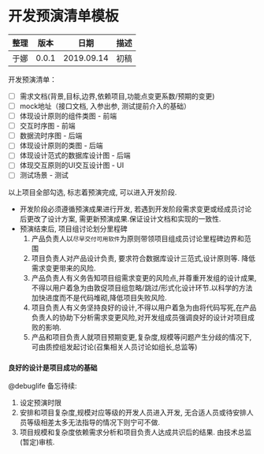 # 开发预演清单模板

| 整理 | 版本 | 日期       | 描述                                      |
| ---- | ---- | ---------- | ----------------------------------------- |
| 于娜 | 0.0.1  |2019.09.14| 初稿 |

开发预演清单：

- [ ] 需求文档(背景,目标,边界,依赖项目,功能点变更系数/预期的变更)
- [ ] mock地址（接口文档, 入参出参, 测试提前介入的基础）
- [ ] 体现设计原则的组件类图 - 前端
- [ ] 交互时序图 - 前端
- [ ] 数据流时序图 - 后端
- [ ] 体现设计原则的类图 - 后端
- [ ] 体现设计范式的数据库设计图 - 后端
- [ ] 体现交互原则的UI交互设计图 - UI
- [ ] 测试场景 - 测试

以上项目全部勾选, 标志着预演完成, 可以进入开发阶段.

- 开发阶段必须遵循预演成果进行开发, 若遇到开发阶段需求变更或经成员讨论后更改了设计方案, 需更新预演成果.保证设计文档和实现的一致性.
- 预演结束后, 项目组讨论划分里程碑
  1. 产品负责人以`尽早交付可用软件`为原则带领项目组成员讨论里程碑边界和范围
  2. 项目负责人对产品设计负责, 要求符合数据库设计三范式,设计原则等. 降低需求变更带来的风险.
  3. 产品负责人有义务告知项目组需求变更的风险点,并尊重开发组的设计成果,不得以用户着急为由敦促项目组忽略/跳过/形式化设计环节.以科学的方法加快进度而不是代码堆砌,降低项目失败风险.
  4. 项目负责人有义务坚持良好的设计,不得以用户着急为由将代码写死,在产品负责人的协助下分析需求变更风险,对开发组成员强调良好的设计对项目成败的影响.
  5. 产品和项目负责人就项目预期变更,复杂度,规模等问题产生分歧的情况下, 可由质控组发起讨论(召集相关人员讨论如组长,总监等)

### `良好的设计是项目成功的基础`

@debuglife 备忘待续: 

1. 设定预演时限
2. 安排和项目复杂度,规模对应等级的开发人员进入开发, 无合适人员或待安排人员等级相差太多无法指导的情况下则宁可不做.
3. 项目规模和复杂度依赖需求分析和项目负责人达成共识后的结果. 由技术总监(暂定)审核.